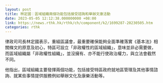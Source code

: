 ```yaml
---
layout: post
title: 林定國：區域組織兩個功能包括接受諮詢和舉辦文康活動
date: 2023-05-05 12:12:38.000000000 +08:00
link: https://news.rthk.hk/rthk/ch/component/k2/1699287-20230505.htm
categories: rthk
---
```


律政司司長林定國表示，重組區議會，最重要確保能夠全面準確落實《基本法》相關條文的原意及初心，特區可設立「非政權性的區域組織」，意味並非必需要做，而區域組織屬「非政權性組織」，並沒擁有、亦不能行使政治權力，與立法會截然不同。

他指出，區域組織主要發揮兩個功能，包括接受特區政府就地區管理及其他事情諮詢、就某些事情提供服務例如舉辦文化及康樂活動等。
